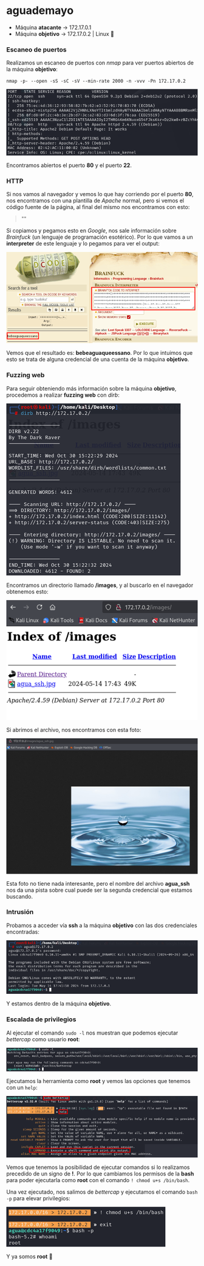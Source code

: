 # aguademayo

* Máquina **atacante** -> 172.17.0.1
* Máquina **objetivo** -> 172.17.0.2 | Linux :penguin:

### Escaneo de puertos

Realizamos un escaneo de puertos con *nmap* para ver puertos abiertos de la máquina **objetivo**:
```shell
nmap -p- --open -sS -sC -sV --min-rate 2000 -n -vvv -Pn 172.17.0.2
```
![escaneo](/Capturas/2024-10-30_19-21.png)

Encontramos abiertos el puerto **80** y el puerto **22**.

### HTTP

Si nos vamos al navegador y vemos lo que hay corriendo por el puerto **80**, nos encontramos con una plantilla de *Apache* normal, pero si vemos el código fuente de la página, al final del mismo nos encontramos con esto:

> "<!--
++++++++++[>++++++++++>++++++++++>++++++++++>++++++++++>++++++++++>++++++++++>++++++++++++>++++++++++>+++++++++++>++++++++++++>++++++++++>++++++++++++>++++++++++>+++++++++++>+++++++++++>+>+<<<<<<<<<<<<<<<<<-]>--.>+.>--.>+.>---.>+++.>---.>---.>+++.>---.>+..>-----..>---.>.>+.>+++.>.
-->"

Si copiamos y pegamos esto en *Google*, nos sale información sobre *Brainfuck* (un lenguaje de programación esotérico). Por lo que vamos a un **interpreter** de este lenguaje y lo pegamos para ver el output:

![resultado interpreter](/Capturas/2024-10-30_19-40.png)

Vemos que el resultado es: **bebeaguaqueessano**. Por lo que intuimos que esto se trata de alguna credencial de una cuenta de la máquina **objetivo**.

### Fuzzing web

Para seguir obteniendo más información sobre la máquina **objetivo**, procedemos a realizar **fuzzing web** con *dirb*:

![fuzzing web](/Capturas/2024-10-30_20-25.png)

Encontramos un directorio llamado **/images**, y al buscarlo en el navegador obtenemos esto:

![iamgen](/Capturas/2024-10-30_20-26.png)

Si abrimos el archivo, nos encontramos con esta foto:

![imagen agua](/Capturas/2024-10-30_20-27.png)

Esta foto no tiene nada interesante, pero el nombre del archivo **agua_ssh** nos da una pista sobre cual puede ser la segunda credencial que estamos buscando.

### Intrusión

Probamos a acceder vía **ssh** a la máquina **objetivo** con las dos credenciales encontradas:

![intrusion](/Capturas/2024-10-30_20-29.png)

Y estamos dentro de la máquina **objetivo**.

### Escalada de privilegios

Al ejecutar el comando `sudo -l` nos muestran que podemos ejecutar *bettercap* como usuario **root**:

![sudo-l](/Capturas/2024-10-30_20-32.png)

Ejecutamos la herramienta como **root** y vemos las opciones que tenemos con un `help`:

![help](/Capturas/2024-10-30_20-41.png)

Vemos que tenemos la posibilidad de ejecutar comandos si lo realizamos precedido de un signo de **!**. Por lo que cambiamos los permisos de la **bash** para poder ejecutarla como **root** con el comando `! chmod u+s /bin/bash`.

Una vez ejecutado, nos salimos de *bettercap* y ejecutamos el comando `bash -p` para elevar privilegios:

![root](/Capturas/2024-10-30_20-54.png)

Y ya somos **root** :triangular_flag_on_post: